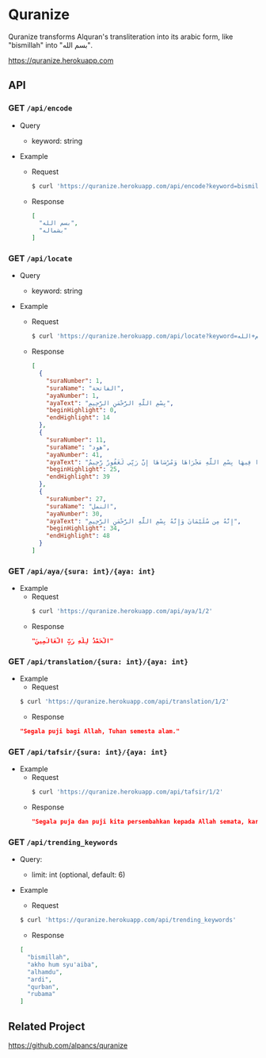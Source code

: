 # Quranize

Quranize transforms Alquran's transliteration into its arabic form, like "bismillah" into "بسم الله".

https://quranize.herokuapp.com

## API

### GET `/api/encode`

- Query
  - keyword: string

- Example
  - Request
    ```sh
    $ curl 'https://quranize.herokuapp.com/api/encode?keyword=bismillah'
    ```
  - Response
    ```json
    [
      "بسم الله",
      "بشماله"
    ]
    ```

### GET `/api/locate`

- Query
  - keyword: string

- Example
  - Request
    ```sh
    $ curl 'https://quranize.herokuapp.com/api/locate?keyword=بسم+الله'
    ```
  - Response
    ```json
    [
      {
        "suraNumber": 1,
        "suraName": "الفاتحة",
        "ayaNumber": 1,
        "ayaText": "بِسْمِ اللَّهِ الرَّحْمَنِ الرَّحِيمِ",
        "beginHighlight": 0,
        "endHighlight": 14
      },
      {
        "suraNumber": 11,
        "suraName": "هود",
        "ayaNumber": 41,
        "ayaText": "وَقَالَ ارْكَبُوا فِيهَا بِسْمِ اللَّهِ مَجْرَاهَا وَمُرْسَاهَا إِنَّ رَبِّي لَغَفُورٌ رَّحِيمٌ",
        "beginHighlight": 25,
        "endHighlight": 39
      },
      {
        "suraNumber": 27,
        "suraName": "النمل",
        "ayaNumber": 30,
        "ayaText": "إِنَّهُ مِن سُلَيْمَانَ وَإِنَّهُ بِسْمِ اللَّهِ الرَّحْمَنِ الرَّحِيمِ",
        "beginHighlight": 34,
        "endHighlight": 48
      }
    ]
    ```

### GET `/api/aya/{sura: int}/{aya: int}`

  - Example
    - Request
      ```sh
      $ curl 'https://quranize.herokuapp.com/api/aya/1/2'
      ```
    - Response
      ```json
      "الْحَمْدُ لِلَّهِ رَبِّ الْعَالَمِينَ"
      ```

### GET `/api/translation/{sura: int}/{aya: int}`

  - Example
    - Request
    ```sh
    $ curl 'https://quranize.herokuapp.com/api/translation/1/2'
    ```
    - Response
    ```json
    "Segala puji bagi Allah, Tuhan semesta alam."
    ```

### GET `/api/tafsir/{sura: int}/{aya: int}`

  - Example
    - Request
      ```sh
      $ curl 'https://quranize.herokuapp.com/api/tafsir/1/2'
      ```
    - Response
      ```json
      "Segala puja dan puji kita persembahkan kepada Allah semata, karena Dialah Yang menciptakan dan memelihara seluruh makhluk."
      ```

### GET `/api/trending_keywords`

  - Query:
    - limit: int (optional, default: 6)

  - Example
    - Request
    ```sh
    $ curl 'https://quranize.herokuapp.com/api/trending_keywords'
    ```
    - Response
    ```json
    [
      "bismillah",
      "akho hum syu'aiba",
      "alhamdu",
      "ardi",
      "qurban",
      "rubama"
    ]
    ```

## Related Project

https://github.com/alpancs/quranize
